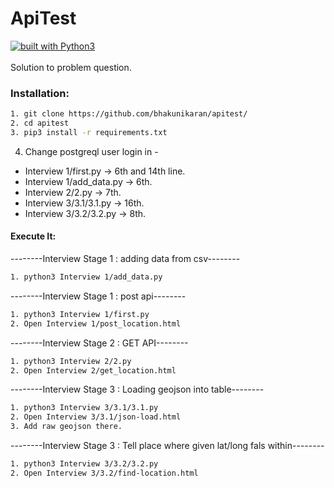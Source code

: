 # ApiTest
[![built with Python3](https://img.shields.io/badge/built%20with-Python3-red.svg)](https://www.python.org/)
<br><br>
Solution to problem question.

### Installation:
```bash
1. git clone https://github.com/bhakunikaran/apitest/
2. cd apitest
3. pip3 install -r requirements.txt
```
4. Change postgreql user login in -
  - Interview 1/first.py -> 6th and 14th line.
  - Interview 1/add_data.py -> 6th.
  - Interview 2/2.py -> 7th.
  - Interview 3/3.1/3.1.py -> 16th.
  - Interview 3/3.2/3.2.py -> 8th.
#### Execute It:
--------Interview Stage 1 : adding data from csv-------- 
```bash
1. python3 Interview 1/add_data.py
```
--------Interview Stage 1 : post api-------- 
```bash
1. python3 Interview 1/first.py
2. Open Interview 1/post_location.html
```
--------Interview Stage 2 : GET API-------- 
```bash
1. python3 Interview 2/2.py
2. Open Interview 2/get_location.html
```
--------Interview Stage 3 : Loading geojson into table-------- 
```bash
1. python3 Interview 3/3.1/3.1.py
2. Open Interview 3/3.1/json-load.html
3. Add raw geojson there.
```
--------Interview Stage 3 : Tell place where given lat/long fals within-------- 
```bash
1. python3 Interview 3/3.2/3.2.py
2. Open Interview 3/3.2/find-location.html
```
